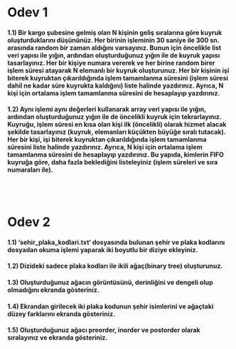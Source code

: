 # Odev 1

#### 1.1) Bir kargo şubesine gelmiş olan N kişinin geliş sıralarına göre kuyruk oluşturduklarını düşününüz. Her birinin işleminin 30 saniye ile 300 sn. arasında random bir zaman aldığını varsayınız. Bunun için öncelikle list veri yapısı ile yığın, ardından oluşturduğunuz yığın ile de kuyruk yapısı tasarlayınız. Her bir kişiye numara vererek ve her birine random birer işlem süresi atayarak N elemanlı bir kuyruk oluşturunuz. Her bir kişinin işi biterek kuyruktan çıkarıldığında işlem tamamlanma süresini (işlem süresi dahil ne kadar süre kuyrukta kaldığını) liste halinde yazdırınız. Ayrıca, N kişi için ortalama işlem tamamlanma süresini de hesaplayıp yazdırınız.

#### 1.2) Aynı işlemi aynı değerleri kullanarak array veri yapısı ile yığın, ardından oluşturduğunuz yığın ile de öncelikli kuyruk için tekrarlayınız. Kuyruğu, işlem süresi en kısa olan kişi ilk (öncelikli) olarak hizmet alacak şekilde tasarlayınız (kuyruk, elemanları küçükten büyüğe sıralı tutacak). Her bir kişi, işi biterek kuyruktan çıkarıldığında işlem tamamlanma süresini liste halinde yazdırınız. Ayrıca, N kişi için ortalama işlem tamamlanma süresini de hesaplayıp yazdırınız. Bu yapıda, kimlerin FIFO kuyruğa göre, daha fazla beklediğini listeleyiniz (işlem süreleri ve sıra numaraları ile).

</br></br>

# Odev 2

#### 1.1) ‘sehir_plaka_kodlari.txt‘ dosyasında bulunan şehir ve plaka kodlarını dosyadan okuma işlemi yaparak iki boyutlu bir diziye ekleyiniz.

#### 1.2) Dizideki sadece plaka kodları ile ikili ağaç(binary tree) oluşturunuz.

#### 1.3) Oluşturduğunuz ağacın görüntüsünü, derinliğini ve dengeli olup olmadığını ekranda gösteriniz.

#### 1.4) Ekrandan girilecek iki plaka kodunun şehir isimlerini ve ağaçtaki düzey farklarını ekranda gösteriniz.

#### 1.5) Oluşturduğunuz ağacı preorder, inorder ve postorder olarak sıralayınız ve ekranda gösteriniz.
